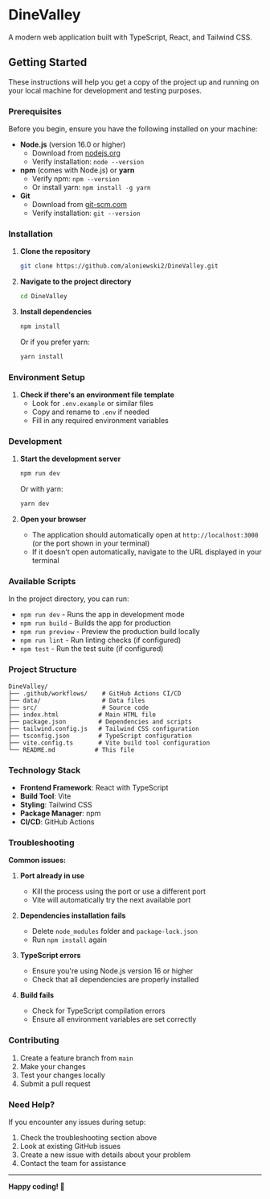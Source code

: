 # DineValley

A modern web application built with TypeScript, React, and Tailwind CSS.

## Getting Started

These instructions will help you get a copy of the project up and running on your local machine for development and testing purposes.

### Prerequisites

Before you begin, ensure you have the following installed on your machine:

- **Node.js** (version 16.0 or higher)
  - Download from [nodejs.org](https://nodejs.org/)
  - Verify installation: `node --version`
- **npm** (comes with Node.js) or **yarn**
  - Verify npm: `npm --version`
  - Or install yarn: `npm install -g yarn`
- **Git**
  - Download from [git-scm.com](https://git-scm.com/)
  - Verify installation: `git --version`

### Installation

1. **Clone the repository**
   ```bash
   git clone https://github.com/aloniewski2/DineValley.git
   ```

2. **Navigate to the project directory**
   ```bash
   cd DineValley
   ```

3. **Install dependencies**
   ```bash
   npm install
   ```
   
   Or if you prefer yarn:
   ```bash
   yarn install
   ```

### Environment Setup

1. **Check if there's an environment file template**
   - Look for `.env.example` or similar files
   - Copy and rename to `.env` if needed
   - Fill in any required environment variables

### Development

1. **Start the development server**
   ```bash
   npm run dev
   ```
   
   Or with yarn:
   ```bash
   yarn dev
   ```

2. **Open your browser**
   - The application should automatically open at `http://localhost:3000` (or the port shown in your terminal)
   - If it doesn't open automatically, navigate to the URL displayed in your terminal

### Available Scripts

In the project directory, you can run:

- `npm run dev` - Runs the app in development mode
- `npm run build` - Builds the app for production
- `npm run preview` - Preview the production build locally
- `npm run lint` - Run linting checks (if configured)
- `npm test` - Run the test suite (if configured)

### Project Structure

```
DineValley/
├── .github/workflows/    # GitHub Actions CI/CD
├── data/                 # Data files
├── src/                  # Source code
├── index.html           # Main HTML file
├── package.json         # Dependencies and scripts
├── tailwind.config.js   # Tailwind CSS configuration
├── tsconfig.json        # TypeScript configuration
├── vite.config.ts       # Vite build tool configuration
└── README.md           # This file
```

### Technology Stack

- **Frontend Framework**: React with TypeScript
- **Build Tool**: Vite
- **Styling**: Tailwind CSS
- **Package Manager**: npm
- **CI/CD**: GitHub Actions

### Troubleshooting

**Common issues:**

1. **Port already in use**
   - Kill the process using the port or use a different port
   - Vite will automatically try the next available port

2. **Dependencies installation fails**
   - Delete `node_modules` folder and `package-lock.json`
   - Run `npm install` again

3. **TypeScript errors**
   - Ensure you're using Node.js version 16 or higher
   - Check that all dependencies are properly installed

4. **Build fails**
   - Check for TypeScript compilation errors
   - Ensure all environment variables are set correctly

### Contributing

1. Create a feature branch from `main`
2. Make your changes
3. Test your changes locally
4. Submit a pull request

### Need Help?

If you encounter any issues during setup:
1. Check the troubleshooting section above
2. Look at existing GitHub issues
3. Create a new issue with details about your problem
4. Contact the team for assistance

---

**Happy coding! 🚀**
